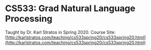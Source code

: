 # CS533: Grad Natural Language Processing

Taught by Dr. Karl Stratos in Spring 2020.
Course Site: [http://karlstratos.com/teaching/cs533spring20/cs533spring20.html](http://karlstratos.com/teaching/cs533spring20/cs533spring20.html)
